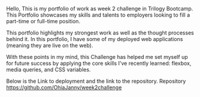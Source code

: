 
Hello,
This is my portfolio of work as week 2 challenge in Trilogy Bootcamp. This Portfolio showcases my skills and talents to employers looking to fill a part-time or full-time position.

 This portfolio  highlights my strongest work as well as the thought processes behind it. In this portfolio,  I have some of my  deployed web applications (meaning they are live on the web). 

With these points in my mind,  this Challenge has helped me set myself up for future success by applying the core skills I've recently learned: flexbox, media queries, and CSS variables. 

Below is the Link to deployment and the link to the repository.
Repository https://github.com/OhiaJanny/week2challenge
